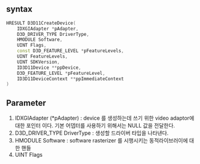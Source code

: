 ## syntax

```c++
HRESULT D3D11CreateDevice(
	IDXGIAdapter *pAdapter,
	D3D_DRIVER_TYPE DriverType,
	HMODULE Software,
	UINT Flags,
	const D3D_FEATURE_LEVEL *pFeatureLevels,
	UINT FeatureLevels,
	UINT SDKVersion,
	ID3D11Device **ppDevice,
	D3D_FEATURE_LEVEL *pFeatureLevel,
	ID3D11DeviceContext **ppImmediateContext
)

```

## Parameter

1. IDXGIAdapter (*pAdapter)  : device 를 생성하는데 쓰기 위한 video adaptor에 대한 포인터 이다. 기본 어뎁터를 사용하기 위해서는 NULL 값을 전달한다. 
2. D3D_DRIVER_TYPE DriverType : 생성할 드라이버 타입을 나타낸다.
3. HMODULE Software : software rasterizer 를 시행시키는 동적라이브러이에 대한 핸들
4. UINT Flags